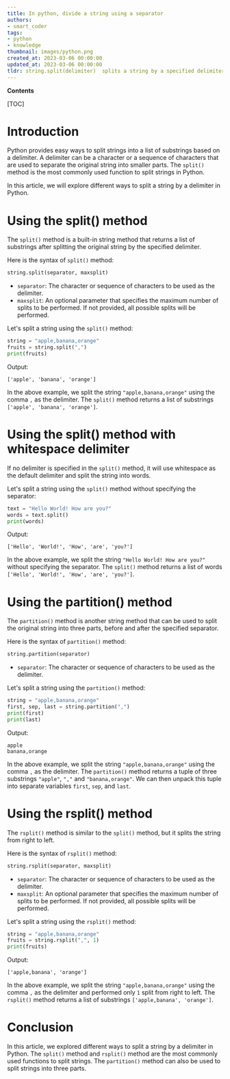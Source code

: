 ```yaml
---
title: In python, divide a string using a separator
authors:
- smart_coder
tags:
- python
- knowledge
thumbnail: images/python.png
created_at: 2023-03-06 00:00:00
updated_at: 2023-03-06 00:00:00
tldr: string.split(delimiter)  splits a string by a specified delimiter in python.
---
```


**Contents**

[TOC]

# Introduction

Python provides easy ways to split strings into a list of substrings based on a delimiter. A delimiter can be a character or a sequence of characters that are used to separate the original string into smaller parts. The `split()` method is the most commonly used function to split strings in Python.

In this article, we will explore different ways to split a string by a delimiter in Python.

# Using the split() method

The `split()` method is a built-in string method that returns a list of substrings after splitting the original string by the specified delimiter.

Here is the syntax of `split()` method:

```python
string.split(separator, maxsplit)
```

- `separator`: The character or sequence of characters to be used as the delimiter.
- `maxsplit`: An optional parameter that specifies the maximum number of splits to be performed. If not provided, all possible splits will be performed.

Let's split a string using the `split()` method:

```python
string = "apple,banana,orange"
fruits = string.split(",")
print(fruits)
```

Output:

```
['apple', 'banana', 'orange']
```

In the above example, we split the string `"apple,banana,orange"` using the comma `,` as the delimiter. The `split()` method returns a list of substrings `['apple', 'banana', 'orange']`.

# Using the split() method with whitespace delimiter

If no delimiter is specified in the `split()` method, it will use whitespace as the default delimiter and split the string into words.

Let's split a string using the `split()` method without specifying the separator:

```python
text = "Hello World! How are you?"
words = text.split()
print(words)
```

Output:

```
['Hello', 'World!', 'How', 'are', 'you?']
```

In the above example, we split the string `"Hello World! How are you?"` without specifying the separator. The `split()` method returns a list of words `['Hello', 'World!', 'How', 'are', 'you?']`.

# Using the partition() method

The `partition()` method is another string method that can be used to split the original string into three parts, before and after the specified separator.

Here is the syntax of `partition()` method:

```python
string.partition(separator)
```

- `separator`: The character or sequence of characters to be used as the delimiter.

Let's split a string using the `partition()` method:

```python
string = "apple,banana,orange"
first, sep, last = string.partition(",")
print(first)
print(last)
```

Output:

```
apple
banana,orange
```

In the above example, we split the string `"apple,banana,orange"` using the comma `,` as the delimiter. The `partition()` method returns a tuple of three substrings `"apple"`, `","` and `"banana,orange"`. We can then unpack this tuple into separate variables `first`, `sep`, and `last`.

# Using the rsplit() method

The `rsplit()` method is similar to the `split()` method, but it splits the string from right to left.

Here is the syntax of `rsplit()` method:

```python
string.rsplit(separator, maxsplit)
```

- `separator`: The character or sequence of characters to be used as the delimiter.
- `maxsplit`: An optional parameter that specifies the maximum number of splits to be performed. If not provided, all possible splits will be performed.

Let's split a string using the `rsplit()` method:

```python
string = "apple,banana,orange"
fruits = string.rsplit(",", 1)
print(fruits)
```

Output:

```
['apple,banana', 'orange']
```

In the above example, we split the string `"apple,banana,orange"` using the comma `,` as the delimiter and performed only `1` split from right to left. The `rsplit()` method returns a list of substrings `['apple,banana', 'orange']`.

# Conclusion

In this article, we explored different ways to split a string by a delimiter in Python. The `split()` method and `rsplit()` method are the most commonly used functions to split strings. The `partition()` method can also be used to split strings into three parts.

